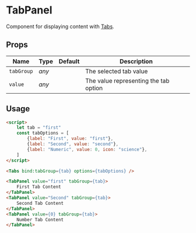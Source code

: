 # TabPanel
Component for displaying content with [Tabs](./tabs.md).

## Props
| Name | Type | Default | Description |
| --- | --- | --- | --- |
| `tabGroup` | _any_ | | The selected tab value
| `value` | _any_ | | The value representing the tab option

## Usage
```html
<script>
    let tab = "first"
    const tabOptions = [
        {label: "First", value: "first"},
        {label: "Second", value: "second"},
        {label: "Numeric", value: 0, icon: "science"},
    ]
</script>

<Tabs bind:tabGroup={tab} options={tabOptions} />

<TabPanel value="first" tabGroup={tab}>
    First Tab Content
</TabPanel>
<TabPanel value="Second" tabGroup={tab}>
    Second Tab Content
</TabPanel>
<TabPanel value={0} tabGroup={tab}>
    Number Tab Content
</TabPanel>
```
